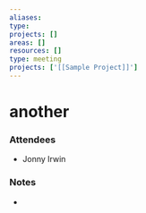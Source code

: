 ```yaml
---
aliases: 
type: 
projects: []
areas: []
resources: []
type: meeting
projects: ['[[Sample Project]]']
---
```

# another

### Attendees
- Jonny Irwin

### Notes

- 


